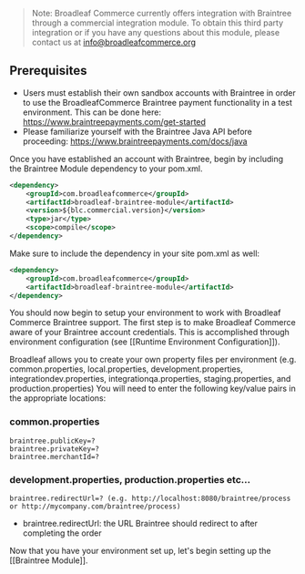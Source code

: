 > Note: Broadleaf Commerce currently offers integration with Braintree through a commercial integration module. To obtain this third party integration or if you have any questions about this module, please contact us at info@broadleafcommerce.org

## Prerequisites

- Users must establish their own sandbox accounts with Braintree in order to use the BroadleafCommerce Braintree payment functionality in a test environment. This can be done here: https://www.braintreepayments.com/get-started
- Please familiarize yourself with the Braintree Java API before proceeding: https://www.braintreepayments.com/docs/java

Once you have established an account with Braintree, begin by including the Braintree Module dependency to your pom.xml.

```xml
<dependency>
    <groupId>com.broadleafcommerce</groupId>
    <artifactId>broadleaf-braintree-module</artifactId>
    <version>${blc.commercial.version}</version>
    <type>jar</type>
    <scope>compile</scope>
</dependency>
```
Make sure to include the dependency in your site pom.xml as well:

```xml
<dependency>
    <groupId>com.broadleafcommerce</groupId>
    <artifactId>broadleaf-braintree-module</artifactId>
</dependency>
```
You should now begin to setup your environment to work with Broadleaf Commerce Braintree support. 
The first step is to make Broadleaf Commerce aware of your Braintree account credentials. 
This is accomplished through environment configuration (see [[Runtime Environment Configuration]]).

Broadleaf allows you to create your own property files per environment (e.g. common.properties, local.properties, development.properties, integrationdev.properties, integrationqa.properties, staging.properties, and production.properties) You will need to enter the following key/value pairs in the appropriate locations:

### common.properties
	braintree.publicKey=?
	braintree.privateKey=?
	braintree.merchantId=?

### development.properties, production.properties etc...
	braintree.redirectUrl=? (e.g. http://localhost:8080/braintree/process or http://mycompany.com/braintree/process)

- braintree.redirectUrl: the URL Braintree should redirect to after completing the order

Now that you have your environment set up, let's begin setting up the [[Braintree Module]].